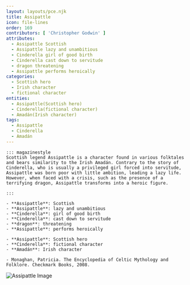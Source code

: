 ```yaml
---
layout: layouts/pce.njk
title: Assipattle
icon: file-lines
order: 169
contributors: [ 'Christopher Godwin' ]
attributes:
  - Assipattle Scottish
  - Assipattle lazy and unambitious
  - Cinderella girl of good birth
  - Cinderella cast down to servitude
  - dragon threatening
  - Assipattle performs heroically
categories:
  - Scottish hero
  - Irish character
  - fictional character
entities:
  - Assipattle(Scottish hero)
  - Cinderella(fictional character)
  - Amadán(Irish character)
tags:
  - Assipattle
  - Cinderella
  - Amadán
---
```

``` tab [group1:Info]
::: magazinestyle
Scottish legend Assipattle is a character found in various folktales and bears similarity to the Irish Amadán. Contrary to the story of Cinderella, who is usually a privileged girl forced into servitude, Assipattle was born poor with little ambition, leading a lazy life. However, when faced with a crisis, such as the presence of a terrifying dragon, Assipattle transforms into a heroic figure.

:::
```
``` tab [group1:Attributes]
- **Assipattle**: Scottish
- **Assipattle**: lazy and unambitious
- **Cinderella**: girl of good birth
- **Cinderella**: cast down to servitude
- **dragon**: threatening
- **Assipattle**: performs heroically
```
``` tab [group1:Entities]
- **Assipattle**: Scottish hero
- **Cinderella**: fictional character
- **Amadán**: Irish character
```
``` tab [group1:Sources]
- Monaghan, Patricia. The Encyclopedia of Celtic Mythology and Folklore. Checkmark Books, 2008.
```
![Assipattle Image](https://upload.wikimedia.org/wikipedia/commons/f/fa/Stoor_worm%2C_king%2C_cropped.jpg)
